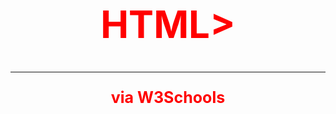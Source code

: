    <head>
       <title>Home</title>
       <style>
           h1, p {
           color:red;
           text-align:center;
           }
           h1 {
           font-size:60px;
           }
           p {
           font-size:25px;
           }
       </style>
    </head>
    <body>
        <h1>HTML></h1>
        <hr size="3" noshade>
        <p><b>via W3Schools</b></p>
    </body>
